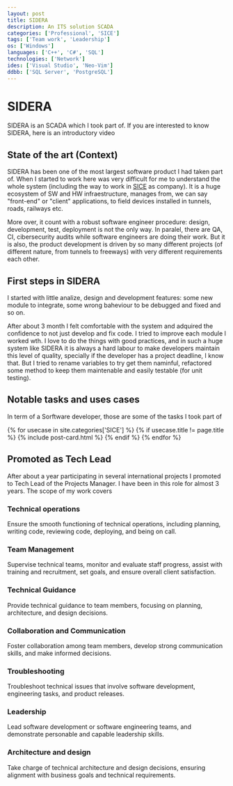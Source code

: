 ```yaml
---
layout: post
title: SIDERA
description: An ITS solution SCADA
categories: ['Professional', 'SICE']
tags: ['Team work', 'Leadership']
os: ['Windows']
languages: ['C++', 'C#', 'SQL']
technologies: ['Network']
ides: ['Visual Studio', 'Neo-Vim']
ddbb: ['SQL Server', 'PostgreSQL']
---
```


# SIDERA
SIDERA is an SCADA which I took part of. If you are interested to know SIDERA, here is an introductory video

## State of the art (Context)
SIDERA has been one of the most largest software product I had taken part of. When I started to work here was very difficult for me to understand the whole system (including the way to work in [SICE](/career/experience/) as company). It is a huge ecosystem of SW and HW infraestructure, manages from, we can say "front-end" or "client" applications, to field devices installed in tunnels, roads, railways etc. 

More over, it count with a robust software engineer procedure: design, development, test, deployment is not the only way. In paralel, there are QA, CI, cibersecurity audits while software engineers are doing their work. But it is also, the product development is driven by so many different projects (of different nature, from tunnels to freeways) with very different requirements each other.

## First steps in SIDERA
I started with little analize, design and development features: some new module to integrate, some wrong baheviour to be debugged and fixed and so on.

After about 3 month I felt comfortable with the system and adquired the confidence to not just develop and fix code. I tried to improve each module I worked wth. I love to do the things with good practices, and in such a huge system like SIDERA it is always a hard labour to make developers maintain this level of quality, specially if the developer has a project deadline, I know that. But I tried to rename variables to try get them naminful, refactored some method to keep them maintenable and easily testable (for unit testing).

## Notable tasks and uses cases
In term of a Sorftware developer, those are some of the tasks I took part of
<div class="posts backgrounded">
    {% for usecase in site.categories['SICE'] %}
        {% if usecase.title != page.title %}
            {% include post-card.html %}
        {% endif %}
    {% endfor %}
</div>

## Promoted as Tech Lead
After about a year participating in several international projects I promoted to Tech Lead of the Projects Manager. I have been in this role for almost 3 years. The scope of my work covers

### Technical operations
Ensure the smooth functioning of technical operations, including planning, writing code, reviewing code, deploying, and being on call.

### Team Management
Supervise technical teams, monitor and evaluate staff progress, assist with training and recruitment, set goals, and ensure overall client satisfaction.

### Technical Guidance
Provide technical guidance to team members, focusing on planning, architecture, and design decisions.

### Collaboration and Communication
Foster collaboration among team members, develop strong communication skills, and make informed decisions.

### Troubleshooting
Troubleshoot technical issues that involve software development, engineering tasks, and product releases.

### Leadership
Lead software development or software engineering teams, and demonstrate personable and capable leadership skills.

### Architecture and design
Take charge of technical architecture and design decisions, ensuring alignment with business goals and technical requirements.

